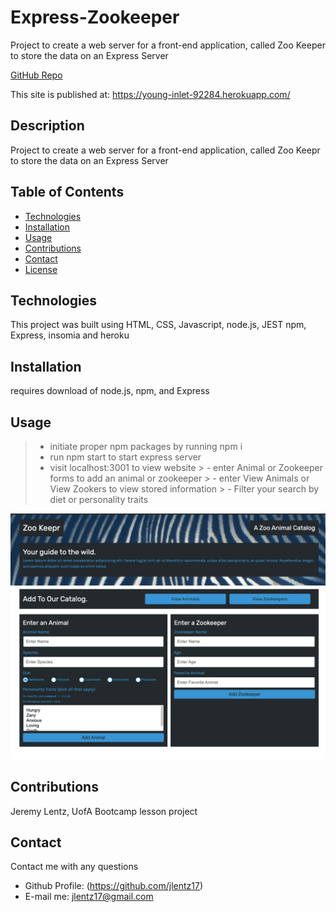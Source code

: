 # Express-Zookeeper
Project to create a web server for a front-end application, called Zoo Keeper to store the data on an Express Server

[GitHub Repo](https://github.com/jlentz17/zookeepr)  


This site is published at: https://young-inlet-92284.herokuapp.com/


## Description
Project to create a web server for a front-end application, called Zoo Keepr to store the data on an Express Server

## Table of Contents
- [Technologies](#Technologies)
- [Installation](#Installation)
- [Usage](#usage)
- [Contributions](#Contributions)
- [Contact](#Contact)
- [License](#license)

## Technologies
This project was built using HTML, CSS, Javascript, node.js, JEST npm, Express, insomia and heroku

## Installation
requires download of node.js, npm, and Express

## Usage
> - initiate proper npm packages by running npm i 
> - run npm start to start express server
>  - visit localhost:3001 to view website
    >  - enter Animal or Zookeeper forms to add an animal or zookeeper 
    >  - enter View Animals or View Zookers to view stored information 
    >  - Filter your search by diet or personality traits 

![preview](zookeepr.png)
## Contributions
Jeremy Lentz, UofA Bootcamp lesson project 

## Contact
Contact me with any questions
- Github Profile: (https://github.com/jlentz17)
- E-mail me: jlentz17@gmail.com
